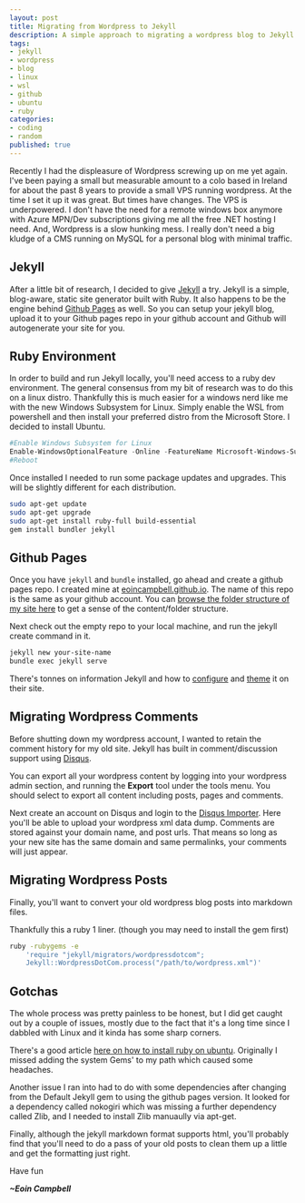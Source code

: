 ```yaml
---
layout: post
title: Migrating from Wordpress to Jekyll
description: A simple approach to migrating a wordpress blog to Jekyll and Github Pages.
tags: 
- jekyll 
- wordpress 
- blog 
- linux 
- wsl 
- github
- ubuntu
- ruby
categories: 
- coding
- random
published: true
---
```


Recently I had the displeasure of Wordpress screwing up on me yet again. I've been paying a small but measurable amount to a colo based in Ireland for about the past 8 years to provide a small VPS running wordpress. At the time I set it up it was great. But times have changes. The VPS is underpowered. I don't have the need for a remote windows box anymore with Azure MPN/Dev subscriptions giving me all the free .NET hosting I need. And, Wordpress is a slow hunking mess. I really don't need a big kludge of a CMS running on MySQL for a personal blog with minimal traffic.

## Jekyll

After a little bit of research, I decided to give [Jekyll][jekyll] a try. Jekyll is a simple, blog-aware, static site generator built with Ruby. It also happens to be the engine behind [Github Pages][github-pages] as well. So you can setup your jekyll blog, upload it to your Github pages repo in your github account and Github will autogenerate your site for you.

## Ruby Environment

In order to build and run Jekyll locally, you'll need access to a ruby dev environment. The general consensus from my bit of research was to do this on a linux distro. Thankfully this is much easier for a windows nerd like me with the new Windows Subsystem for Linux. Simply enable the WSL from powershell and then install your preferred distro from the Microsoft Store. I decided to install Ubuntu.

```powershell
#Enable Windows Subsystem for Linux
Enable-WindowsOptionalFeature -Online -FeatureName Microsoft-Windows-Subsystem-Linux
#Reboot
``` 

Once installed I needed to run some package updates and upgrades. This will be slightly different for each distribution.

```bash
sudo apt-get update
sudo apt-get upgrade
sudo apt-get install ruby-full build-essential 
gem install bundler jekyll
```

## Github Pages

Once you have `jekyll` and `bundle` installed, go ahead and create a github pages repo. I created mine at [eoincampbell.github.io][eoincampbell-github-io]. The name of this repo is the same as your github account. You can [browse the folder structure of my site here][eoincampbell-github-io-repo] to get a sense of the content/folder structure.

Next check out the empty repo to your local machine, and run the jekyll create command in it.

```bash
jekyll new your-site-name
bundle exec jekyll serve
```

There's tonnes on information Jekyll and how to [configure][jekyll-config] and [theme][jekyll-themes] it on their site.

## Migrating Wordpress Comments

Before shutting down my wordpress account, I wanted to retain the comment history for my old site. Jekyll has built in comment/discussion support using [Disqus][disqus].

You can export all your wordpress content by logging into your wordpress admin section, and running the **Export** tool under the tools menu. You should select to export all content including posts, pages and comments.

Next create an account on Disqus and login to the [Disqus Importer][disqus-importer]. Here you'll be able to upload your wordpress xml data dump. Comments are stored against your domain name, and post urls. That means so long as your new site has the same domain and same permalinks, your comments will just appear.

## Migrating Wordpress Posts

Finally, you'll want to convert your old wordpress blog posts into markdown files.

Thankfully this a ruby 1 liner. (though you may need to install the gem first)

```bash
ruby -rubygems -e 
    'require "jekyll/migrators/wordpressdotcom"; 
    Jekyll::WordpressDotCom.process("/path/to/wordpress.xml")'
```

## Gotchas

The whole process was pretty painless to be honest, but I did get caught out by a couple of issues, mostly due to the fact that it's a long time since I dabbled with Linux and it kinda has some sharp corners.

There's a good article [here on how to install ruby on ubuntu][wsl-ubuntu]. Originally I missed adding the system Gems' to my path which caused some headaches.

Another issue I ran into had to do with some dependencies after changing from the Default Jekyll gem to using the github pages version. It looked for a dependency called nokogiri which was missing a further dependency called Zlib, and I needed to install Zlib manuaully via apt-get.

Finally, although the jekyll markdown format supports html, you'll probably find that you'll need to do a pass of your old posts to clean them up a little and get the formatting just right.

Have fun

***~Eoin Campbell***

[jekyll]: https://jekyllrb.com/docs/home
[github-pages]: https://pages.github.com/
[disqus]: https://disqus.com/
[disqus-importer]: https://import.disqus.com/
[jekyll-themes]: https://jekyllrb.com/docs/themes/
[jekyll-config]: https://jekyllrb.com/docs/configuration/
[eoincampbell-github-io]: https://eoincampbell.github.io
[eoincampbell-github-io-repo]: https://github.com/eoincampbell/eoincampbell.github.io
[wsl-ubuntu]: https://www.digitalocean.com/community/tutorials/how-to-set-up-a-jekyll-development-site-on-ubuntu-16-04
